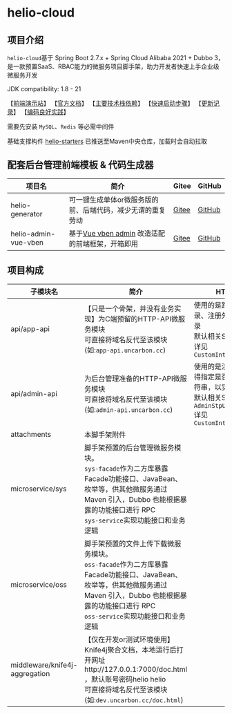 # helio-cloud

## 项目介绍

`helio-cloud`基于 Spring Boot 2.7.x + Spring Cloud Alibaba 2021 + Dubbo 3，是一款预置SaaS、RBAC能力的微服务项目脚手架，助力开发者快速上手企业级微服务开发

JDK compatibility: 1.8 - 21

【[前端演示站](https://helio-demo.uncarbon.cc/)】
【[官方文档](https://helio.uncarbon.cc/)】
【[主要技术栈依赖](https://helio.uncarbon.cc/#/i18n/zh-CN/helio-starters/dependencies)】
【[快速启动步骤](https://helio.uncarbon.cc/#/i18n/zh-CN/helio-cloud/quick-start)】
【[更新记录](https://helio.uncarbon.cc/#/i18n/zh-CN/appendix/change-log)】
【[编码良好实践](https://helio.uncarbon.cc/#/i18n/zh-CN/experience/good-practices)】

需要先安装 `MySQL`、`Redis` 等必需中间件

基础支撑构件 [helio-starters](https://github.com/uncarbon97/helio-starters) 已推送至Maven中央仓库，加载时会自动拉取

## 配套后台管理前端模板 & 代码生成器
| 项目名                  | 简介                                                                          | Gitee                                                      | GitHub                                                       |
|----------------------|-----------------------------------------------------------------------------|------------------------------------------------------------|--------------------------------------------------------------|
| helio-generator      | 可一键生成单体or微服务版的前、后端代码，减少无谓的重复劳动                                              | [Gitee](https://gitee.com/uncarbon97/helio-generator)      | [GitHub](https://github.com/uncarbon97/helio-generator)      |
| helio-admin-vue-vben | 基于[Vue vben admin](https://github.com/anncwb/vue-vben-admin) 改造适配的前端框架，开箱即用 | [Gitee](https://gitee.com/uncarbon97/helio-admin-vue-vben) | [GitHub](https://github.com/uncarbon97/helio-admin-vue-vben) |

## 项目构成
| 子模块名                           | 简介                                                                                                                                        | HTTP 路由安全设计                                                                                                         |
|--------------------------------|-------------------------------------------------------------------------------------------------------------------------------------------|---------------------------------------------------------------------------------------------------------------------|
| api/app-api                    | 【只是一个骨架，并没有业务实现】为C端预留的HTTP-API微服务模块 <br> 可直接将域名反代至该模块(如:`app-api.uncarbon.cc`)                                                            | 使用的是路由拦截鉴权，即除登录、注册外几乎所有接口都需要登录<br>默认相关SA-Token Util：`StpUtil`<br>详见`CustomInterceptorConfiguration`                 |
| api/admin-api                  | 为后台管理准备的HTTP-API微服务模块 <br> 可直接将域名反代至该模块(如:`admin-api.uncarbon.cc`)                                                                        | 使用的是注解鉴权，即所有接口都得指定是否需要登录或权限标识字符串，以实现细粒度鉴权<br>默认相关SA-Token Util：`AdminStpUtil`<br>详见`CustomInterceptorConfiguration` |
| attachments                    | 本脚手架附件                                                                                                                                    |
| microservice/sys               | 脚手架预置的后台管理微服务模块。 <br> `sys-facade`作为二方库暴露Facade功能接口、JavaBean、枚举等，供其他微服务通过 Maven 引入，Dubbo 也能根据暴露的功能接口进行 RPC<br> `sys-service`实现功能接口和业务逻辑   |
| microservice/oss               | 脚手架预置的文件上传下载微服务模块。 <br> `oss-facade`作为二方库暴露Facade功能接口、JavaBean、枚举等，供其他微服务通过 Maven 引入，Dubbo 也能根据暴露的功能接口进行 RPC<br> `oss-service`实现功能接口和业务逻辑 |
| middleware/knife4j-aggregation | 【仅在开发or测试环境使用】Knife4j聚合文档，本地运行后打开网址http://127.0.0.1:7000/doc.html ，默认账号密码helio helio <br> 可直接将域名反代至该模块(如:`dev.uncarbon.cc/doc.html`)      |
